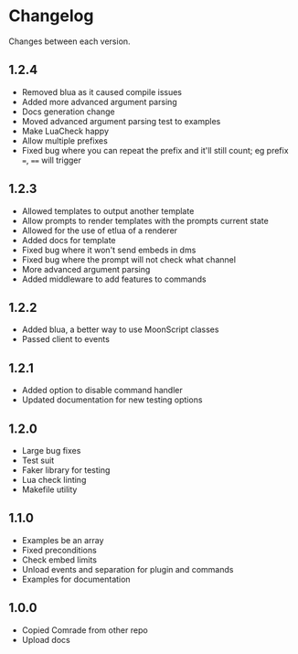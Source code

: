 # Changelog

Changes between each version.

## 1.2.4

* Removed blua as it caused compile issues
* Added more advanced argument parsing
* Docs generation change
* Moved advanced argument parsing test to examples
* Make LuaCheck happy
* Allow multiple prefixes
* Fixed bug where you can repeat the prefix and it'll still count; eg prefix `=`, `==` will trigger

## 1.2.3

* Allowed templates to output another template
* Allow prompts to render templates with the prompts current state
* Allowed for the use of etlua of a renderer
* Added docs for template
* Fixed bug where it won't send embeds in dms
* Fixed bug where the prompt will not check what channel
* More advanced argument parsing
* Added middleware to add features to commands

## 1.2.2

* Added blua, a better way to use MoonScript classes
* Passed client to events

## 1.2.1

* Added option to disable command handler
* Updated documentation for new testing options

## 1.2.0

* Large bug fixes
* Test suit
* Faker library for testing
* Lua check linting
* Makefile utility

## 1.1.0

* Examples be an array
* Fixed preconditions
* Check embed limits
* Unload events and separation for plugin and commands
* Examples for documentation

## 1.0.0

* Copied Comrade from other repo
* Upload docs
